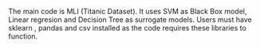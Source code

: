 The main code is MLI (Titanic Dataset). It uses SVM as Black Box model, Linear regresion and Decision Tree as surrogate models.
Users must have sklearn , pandas and csv installed as the code requires these libraries to function.
